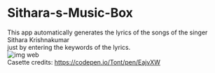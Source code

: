 # Sithara-s-Music-Box
This app automatically generates the lyrics of the songs of the singer Sithara Krishnakumar <br> just by entering the keywords of the lyrics.
<br>
![img web](https://user-images.githubusercontent.com/60286610/152324435-2cfad369-358f-4b97-81be-b5430a837c93.jpg)
<br>
Casette credits: https://codepen.io/Tont/pen/EajvXW
